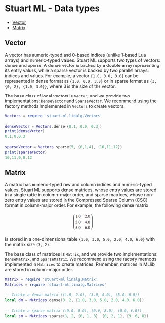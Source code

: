 # Stuart ML - Data types

* [Vector](#vector)
* [Matrix](#matrix)

## Vector

A vector has numeric-typed and 0-based indices (unlike 1-based Lua arrays) and numeric-typed values. Stuart ML supports two types of vectors: dense and sparse. A dense vector is backed by a double array representing its entry values, while a sparse vector is backed by two parallel arrays: indices and values. For example, a vector `{1.0, 0.0, 3.0}` can be represented in dense format as `{1.0, 0.0, 3.0}` or in sparse format as `{3, {0, 2}, {1.0, 3.0}}`, where 3 is the size of the vector.

The base class of local vectors is `Vector`, and we provide two implementations: `DenseVector` and `SparseVector`. We recommend using the factory methods implemented in `Vectors` to create vectors.

```lua
Vectors = require 'stuart-ml.linalg.Vectors'

denseVector = Vectors.dense({0.1, 0.0, 0.3})
print(denseVector)
0.1,0,0.3

sparseVector = Vectors.sparse(5, {0,1,4}, {10,11,12})
print(sparseVector)
10,11,0,0,12
```

## Matrix

A matrix has numeric-typed row and column indices and numeric-typed values. Stuart ML supports dense matrices, whose entry values are stored in a single table in column-major order, and sparse matrices, whose non-zero entry values are stored in the Compressed Sparse Column (CSC) format in column-major order. For example, the following dense matrix

<center><img src="./matrix.png"/></center>

is stored in a one-dimensional table `{1.0, 3.0, 5.0, 2.0, 4.0, 6.0}` with the matrix size `(3, 2)`.

The base class of matrices is `Matrix`, and we provide two implementations: `DenseMatrix`, and `SparseMatrix`. We recommend using the factory methods implemented in `Matrices` to create matrices. Remember, matrices in MLlib are stored in column-major order.

```lua
Matrix = require 'stuart-ml.linalg.Matrix'
Matrices = require 'stuart-ml.linalg.Matrices'

-- Create a dense matrix ((1.0, 2.0), (3.0, 4.0), (5.0, 6.0))
local dm = Matrices.dense(3, 2, {1.0, 3.0, 5.0, 2.0, 4.0, 6.0})

-- Create a sparse matrix ((9.0, 0.0), (0.0, 8.0), (0.0, 6.0))
local sm = Matrices.sparse(3, 2, {0, 1, 3}, {0, 2, 1}, {9, 6, 8})
```
